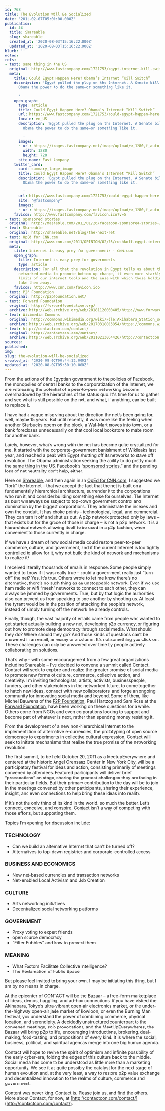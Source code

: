 ```yaml
---
id: 768
title: The Evolution Will Be Socialized
date: '2011-02-07T05:00:00.000Z'
publication:
  id: 36
  title: Shareable
  slug: shareable
  created_at: '2020-08-03T15:16:22.000Z'
  updated_at: '2020-08-03T15:16:22.000Z'
blurb: ''
notes: 
refs:
- text: same thing in the US
  original: http://www.fastcompany.com/1721753/egypt-internet-kill-switch
  meta:
    title: Could Egypt Happen Here? Obama’s Internet “Kill Switch”
    description: 'Egypt pulled the plug on the Internet. A Senate bill would give
      Obama the power to do the same–or something like it.

      '
    open_graph:
      type: article
      title: Could Egypt Happen Here? Obama’s Internet “Kill Switch”
      url: https://www.fastcompany.com/1721753/could-egypt-happen-here-obamas-internet-kill-switch
      locale: en_US
      description: 'Egypt pulled the plug on the Internet. A Senate bill would give
        Obama the power to do the same–or something like it.

        '
      images:
      - url: https://images.fastcompany.net/image/upload/w_1280,f_auto,q_auto,fl_lossy/fc/1721753-could-egypt-happen-here-obamas-internet-kill-switch-rotator.jpg
        width: 1280
        height: 720
      site_name: Fast Company
    twitter_card:
      card: summary_large_image
      title: Could Egypt Happen Here? Obama’s Internet “Kill Switch”
      description: 'Egypt pulled the plug on the Internet. A Senate bill would give
        Obama the power to do the same–or something like it.

        '
      url: https://www.fastcompany.com/1721753/could-egypt-happen-here-obamas-internet-kill-switch
      site: "@fastcompany"
      images:
      - url: https://images.fastcompany.net/image/upload/w_1280,f_auto,q_auto,fl_lossy/fc/1721753-could-egypt-happen-here-obamas-internet-kill-switch-rotator.jpg
    favicon: http://www.fastcompany.com/favicon.ico?v=5
- text: sponsored stories
  original: http://mashable.com/2011/01/26/facebook-sponsored-stories-2/
- text: Shareable
  original: http://shareable.net/blog/the-next-net
- text: OpEd for CNN.com
  original: http://www.cnn.com/2011/OPINION/02/05/rushkoff.egypt.internet/index.html
  meta:
    title: Internet is easy prey for governments - CNN.com
    open_graph:
      title: Internet is easy prey for governments
      type: article
    description: For all that the revolution in Egypt tells us about the power of
      networked media to promote bottom-up change, it even more starkly reveals the
      limits of our internet tools and the ease with which those holding power can
      take them away.
    favicon: http://www.cnn.com/favicon.ico
- text: P2P Foundation
  original: http://p2pfoundation.net/
- text: Forward Foundation
  original: http://forwardfoundation.org/
  archive: http://web.archive.org/web/20181120030405/http://www.forwardfoundation.org/
- text: Wikimedia Commons
  original: http://commons.wikimedia.org/wiki/File:Akihabara_Station_square.jpg
  archive: http://web.archive.org/web/20170318083854/https://commons.wikimedia.org/wiki/File:Akihabara_Station_square.jpg
- text: http://contactcon.com/contact/
  original: http://contactcon.com/contact/
  archive: http://web.archive.org/web/20110213034426/http://contactcon.com:80/contact/
sources: 
published: 
img: 
slug: the-evolution-will-be-socialized
created_at: '2020-08-02T00:44:12.000Z'
updated_at: '2020-08-02T05:30:10.000Z'
---
```

From the actions of the Egyptian government to the policies of Facebook, the monopolies of central banks to the corporatization of the Internet, we are witnessing the potential of a peer-to-peer networking become overshadowed by the hierarchies of the status quo. It's time for us to gather and see what is still possible on the net, and what, if anything, can be built to replace it.

I have had a vague misgiving about the direction the net’s been going for, well, maybe 15 years. But until recently, it was more like the feeling when another Starbucks opens on the block, a Wal-Mart moves into town, or a bank forecloses unnecessarily on that cool local bookstore to make room for another bank.

Lately, however, what’s wrong with the net has become quite crystalized for me. It started with the corporate-government banishment of Wikileaks last year, and reached a peak with Egypt shutting off its networks to stave off revolution. The Obama administration seeking the ability to do pretty much the [same thing in the US](http://www.fastcompany.com/1721753/egypt-internet-kill-switch), Facebook’s “[sponsored stories](http://mashable.com/2011/01/26/facebook-sponsored-stories-2/),” and the pending loss of net neutrality don’t help, either.

Here on [Shareable](http://shareable.net/blog/the-next-net), and then again in an [OpEd for CNN.com](http://www.cnn.com/2011/OPINION/02/05/rushkoff.egypt.internet/index.html), I suggested we “fork” the Internet – that we accept the fact that the net is built on a fundamentally hierarchical architecture, surrender it to the corporations who run it, and consider building something else for ourselves. The Internet as built will always be subject to top-down government control and domination by the biggest corporations. They administrate the indexes and own the conduit. It has choke points – technological, legal, and commercial. They can turn it off and shut us out. A p2p network protected only by laws – that exists but for the grace of those in charge – is not a p2p network. It is a hierarchical network allowing itself to be used in a p2p fashion, when convenient to those currently in charge.

If we have a dream of how social media could restore peer-to-peer commerce, culture, and government, and if the current Internet is too tightly controlled to allow for it, why not build the kind of network and mechanisms to realize it?

I received literally thousands of emails in response. Some people simply wanted to know if it was really true – could a government really just “turn off” the net? Yes. It’s true. Others wrote to let me know there’s no alternative; there’s no such thing as an unstoppable network. Even if we use ham radio or wifi “mesh” networks to connect to each other, they can always be jammed by governments. True, but by that logic the authorities also can prevent us from speaking to one another by shooting us. At least the tyrant would be in the position of attacking the people’s network, instead of simply turning off the network he already controls.

Finally, though, the vast majority of emails came from people who wanted to get started actually building a new net, developing p2p currency, or figuring out how to promote deep democracy through social media. What should they do? Where should they go? And those kinds of questions can’t be answered in an email, an essay or a column. It’s not something you click on. These challenges can only be answered over time by people actively collaborating on solutions.

That’s why – with some encouragement from a few great organizations including Shareable – I’ve decided to convene a summit called Contact. Contact will seek to explore and realize the greater promise of social media to promote new forms of culture, commerce, collective action, and creativity. I’m inviting technologists, artists, activists, businesspeople, funders, and other stakeholders in the networked future, to come together to hatch new ideas, connect with new collaborators, and forge an ongoing community for innovating social media and beyond. Some of them, like Michel Bauwens of the [P2P Foundation](http://p2pfoundation.net/), Paul Hartzog and Sam Rose at the [Forward Foundation](http://forwardfoundation.org/), have been working on these questions for a while. Others come from NGOs and even corporations looking to support and become part of whatever is next, rather than spending money resisting it.

From the development of a new non-hierarchical Internet to the implementation of alternative e-currencies, the prototyping of open source democracy to experiments in collective cultural expression, Contact will seek to initiate mechanisms that realize the true promise of the networking revolution.

The first summit, to be held October 20, 2011 as a MeetupEverywhere and centered at the historic Angel Orensanz Center in New York City, will be a participatory festival for ideas and action, consisting primarily of meetings convened by attendees. Featured participants will deliver brief “provocations” on stage, sharing the greatest challenges they are facing in their particular fields. But their primary contribution to the day will be to join in the meetings convened by other participants, sharing their experience, insight, and even connections to help bring these ideas into reality.

If it’s not the only thing of its kind in the world, so much the better. Let’s connect, conceive, and conspire. Contact isn’t a way of competing with those efforts, but supporting them.

Topics I’m opening for discussion include:

### TECHNOLOGY

-   Can we build an alternative Internet that can’t be turned off?
-   Alternatives to top-down registries and corporate-controlled access

### BUSINESS AND ECONOMICS

-   New net-based currencies and transaction networks
-   Net-enabled Local Activism and Job Creation

### CULTURE

-   Arts networking initiatives
-   Decentralized social networking platforms

### GOVERNMENT

-   Proxy voting to expert friends
-   open source democracy
-   “Filter Bubbles” and how to prevent them

### MEANING

-   What Factors Facilitate Collective Intelligence?
-   The Reclamation of Public Space

But please feel invited to bring your own. I may be initiating this thing, but I am by no means in charge.

At the epicenter of CONTACT will be the Bazaar – a free-form marketplace of ideas, demos, haggling, and ad-hoc connections. If you have visited the Akihabara, Tokyo’s ultra-vibrant open-air electronics market, or the under-the-highway open-air jade market of Kowloon, or even the Burning Man festival, you understand the power of combining commerce, physical location, and serendipity. A decidedly unstructured counterpart to the convened meetings, solo provocations, and the MeetUpEverywheres, the Bazaar will bring p2p to life, encouraging introductions, brokering, deal-making, food-tasting, and propositions of every kind. It is where the social, business, political, and spiritual agendas merge into one big human agenda.

Contact will hope to revive the spirit of optimism and infinite possibility of the early cyber-era, folding the edges of this culture back to the middle. Social media has come to be understood as little more than a marketing opportunity. We see it as quite possibly the catalyst for the next stage of human evolution and, at the very least, a way to restore p2p value exchange and decentralized innovation to the realms of culture, commerce and government.

Content was never king. Contact is. Please join us, and find the others. More about Contact, for now, at [http://contactcon.com/contact/](http://contactcon.com/contact/).

